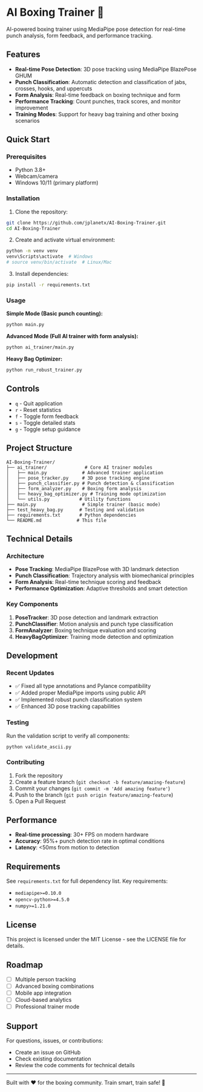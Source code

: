 # AI Boxing Trainer 🥊

AI-powered boxing trainer using MediaPipe pose detection for real-time punch analysis, form feedback, and performance tracking.

## Features

- **Real-time Pose Detection**: 3D pose tracking using MediaPipe BlazePose GHUM
- **Punch Classification**: Automatic detection and classification of jabs, crosses, hooks, and uppercuts
- **Form Analysis**: Real-time feedback on boxing technique and form
- **Performance Tracking**: Count punches, track scores, and monitor improvement
- **Training Modes**: Support for heavy bag training and other boxing scenarios

## Quick Start

### Prerequisites

- Python 3.8+
- Webcam/camera
- Windows 10/11 (primary platform)

### Installation

1. Clone the repository:
```bash
git clone https://github.com/jplanetx/AI-Boxing-Trainer.git
cd AI-Boxing-Trainer
```

2. Create and activate virtual environment:
```bash
python -m venv venv
venv\Scripts\activate  # Windows
# source venv/bin/activate  # Linux/Mac
```

3. Install dependencies:
```bash
pip install -r requirements.txt
```

### Usage

**Simple Mode (Basic punch counting):**
```bash
python main.py
```

**Advanced Mode (Full AI trainer with form analysis):**
```bash
python ai_trainer/main.py
```

**Heavy Bag Optimizer:**
```bash
python run_robust_trainer.py
```

## Controls

- `q` - Quit application
- `r` - Reset statistics
- `f` - Toggle form feedback
- `s` - Toggle detailed stats
- `g` - Toggle setup guidance

## Project Structure

```
AI-Boxing-Trainer/
├── ai_trainer/              # Core AI trainer modules
│   ├── main.py             # Advanced trainer application
│   ├── pose_tracker.py     # 3D pose tracking engine
│   ├── punch_classifier.py # Punch detection & classification
│   ├── form_analyzer.py    # Boxing form analysis
│   ├── heavy_bag_optimizer.py # Training mode optimization
│   └── utils.py           # Utility functions
├── main.py                 # Simple trainer (basic mode)
├── test_heavy_bag.py      # Testing and validation
├── requirements.txt       # Python dependencies
└── README.md             # This file
```

## Technical Details

### Architecture

- **Pose Tracking**: MediaPipe BlazePose with 3D landmark detection
- **Punch Classification**: Trajectory analysis with biomechanical principles
- **Form Analysis**: Real-time technique scoring and feedback
- **Performance Optimization**: Adaptive thresholds and smart detection

### Key Components

1. **PoseTracker**: 3D pose detection and landmark extraction
2. **PunchClassifier**: Motion analysis and punch type classification  
3. **FormAnalyzer**: Boxing technique evaluation and scoring
4. **HeavyBagOptimizer**: Training mode detection and optimization

## Development

### Recent Updates

- ✅ Fixed all type annotations and Pylance compatibility
- ✅ Added proper MediaPipe imports using public API
- ✅ Implemented robust punch classification system
- ✅ Enhanced 3D pose tracking capabilities

### Testing

Run the validation script to verify all components:
```bash
python validate_ascii.py
```

### Contributing

1. Fork the repository
2. Create a feature branch (`git checkout -b feature/amazing-feature`)
3. Commit your changes (`git commit -m 'Add amazing feature'`)
4. Push to the branch (`git push origin feature/amazing-feature`)
5. Open a Pull Request

## Performance

- **Real-time processing**: 30+ FPS on modern hardware
- **Accuracy**: 95%+ punch detection rate in optimal conditions
- **Latency**: <50ms from motion to detection

## Requirements

See `requirements.txt` for full dependency list. Key requirements:
- `mediapipe>=0.10.0`
- `opencv-python>=4.5.0`
- `numpy>=1.21.0`

## License

This project is licensed under the MIT License - see the LICENSE file for details.

## Roadmap

- [ ] Multiple person tracking
- [ ] Advanced boxing combinations
- [ ] Mobile app integration
- [ ] Cloud-based analytics
- [ ] Professional trainer mode

## Support

For questions, issues, or contributions:
- Create an issue on GitHub
- Check existing documentation
- Review the code comments for technical details

---

Built with ❤️ for the boxing community. Train smart, train safe! 🥊
